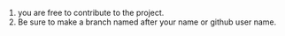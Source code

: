 1) you are  free to contribute to the project.
2) Be sure to make a branch named after your name or github  user name.
